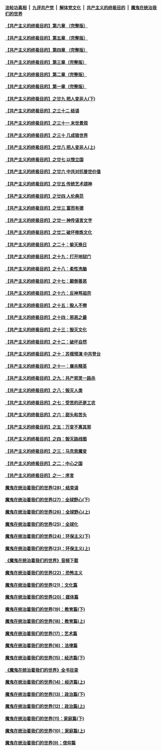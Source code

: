 ####  [法轮功真相](../../../../basic/blob/master/README.md?t=08222152) &nbsp;|&nbsp; [九评共产党](../../../../9ping.md/blob/master/README.md?t=08222152) &nbsp;|&nbsp; [解体党文化](../../../../jtdwh.md/blob/master/README.md?t=08222152)  &nbsp;|&nbsp; [共产主义的终极目的](../../../../gczydzjmd.md/blob/master/README.md?t=08222152) &nbsp;|&nbsp; [魔鬼在统治我们的世界](../../../../mgztzwmdsj.md/blob/master/README.md?t=08222152) 

#### [【共产主义的终极目的】第六章 （完整版）](../pages/nsc422/n11428913.md?t=08222152) 

#### [【共产主义的终极目的】第五章 （完整版）](../pages/nsc422/n11428912.md?t=08222152) 

#### [【共产主义的终极目的】第四章 （完整版）](../pages/nsc422/n11428907.md?t=08222152) 

#### [【共产主义的终极目的】第三章（完整版）](../pages/nsc422/n11428848.md?t=08222152) 

#### [【共产主义的终极目的】第二章（完整版）](../pages/nsc422/n11428831.md?t=08222152) 

#### [【共产主义的终极目的】第一章（完整版）](../pages/nsc422/n11417651.md?t=08222152) 

#### [【共产主义的终极目的】之廿九 把人变非人(下)](../pages/nsc422/n11344140.md?t=08222152) 

#### [【共产主义的终极目的】之三十二 结语](../pages/nsc422/n11360535.md?t=08222152) 

#### [【共产主义的终极目的】之三十一 末世景观](../pages/nsc422/n11351129.md?t=08222152) 

#### [【共产主义的终极目的】之三十 几成狼世界](../pages/nsc422/n11348280.md?t=08222152) 

#### [【共产主义的终极目的】之廿八 把人变非人(上)](../pages/nsc422/n11340492.md?t=08222152) 

#### [【共产主义的终极目的】之廿七 以恨立国](../pages/nsc422/n11336944.md?t=08222152) 

#### [【共产主义的终极目的】之廿六 中共对抗普世价值](../pages/nsc422/n11324785.md?t=08222152) 

#### [【共产主义的终极目的】之廿五 传统艺术颂神](../pages/nsc422/n11296396.md?t=08222152) 

#### [【共产主义的终极目的】之廿四 人伦典范](../pages/nsc422/n11296397.md?t=08222152) 

#### [【共产主义的终极目的】之廿三 富而有德](../pages/nsc422/n11283598.md?t=08222152) 

#### [【共产主义的终极目的】之廿一 神传语言文字](../pages/nsc422/n11263265.md?t=08222152) 

#### [【共产主义的终极目的】之廿二 破坏修炼文化](../pages/nsc422/n11245728.md?t=08222152) 

#### [【共产主义的终极目的】之二十：偷天换日](../pages/nsc422/n11238846.md?t=08222152) 

#### [【共产主义的终极目的】之十九：打开地狱门](../pages/nsc422/n11206376.md?t=08222152) 

#### [【共产主义的终极目的】之十八：柔性洗脑](../pages/nsc422/n11199994.md?t=08222152) 

#### [【共产主义的终极目的】之十七：颠倒善恶](../pages/nsc422/n11179782.md?t=08222152) 

#### [【共产主义的终极目的】之十六：反神骂祖宗](../pages/nsc422/n11166798.md?t=08222152) 

#### [【共产主义的终极目的】之十五：毁人不倦](../pages/nsc422/n11166792.md?t=08222152) 

#### [【共产主义的终极目的】之十四：邪恶之最](../pages/nsc422/n11150249.md?t=08222152) 

#### [【共产主义的终极目的】之十三：毁灭文化](../pages/nsc422/n11135227.md?t=08222152) 

#### [【共产主义的终极目的】之十二：破坏自然](../pages/nsc422/n11135214.md?t=08222152) 

#### [【共产主义的终极目的】之十：苏俄预演 中共登台](../pages/nsc422/n11118424.md?t=08222152) 

#### [【共产主义的终极目的】之十一：屠杀精英](../pages/nsc422/n11118442.md?t=08222152) 

#### [【共产主义的终极目的】之九：共产邪灵一路杀](../pages/nsc422/n11114139.md?t=08222152) 

#### [【共产主义的终极目的】之八：毁灭人类](../pages/nsc422/n11108503.md?t=08222152) 

#### [【共产主义的终极目的】之七：受苦的还是工农](../pages/nsc422/n11101809.md?t=08222152) 

#### [【共产主义的终极目的】之六：甜头和苦头](../pages/nsc422/n11096971.md?t=08222152) 

#### [【共产主义的终极目的】之五：万变不离其邪](../pages/nsc422/n11091285.md?t=08222152) 

#### [【共产主义的终极目的】之四：毁灭路线图](../pages/nsc422/n11086284.md?t=08222152) 

#### [【共产主义的终极目的】之三：马克思魔变](../pages/nsc422/n11061941.md?t=08222152) 

#### [【共产主义的终极目的】之二：中心之国](../pages/nsc422/n11047728.md?t=08222152) 

#### [【共产主义的终极目的】之一：序言](../pages/nsc422/n11086077.md?t=08222152) 

#### [魔鬼在统治着我们的世界(28)：结束语](../pages/nsc422/n10936246.md?t=08222152) 

#### [魔鬼在统治着我们的世界(27)：全球野心(下)](../pages/nsc422/n10928319.md?t=08222152) 

#### [魔鬼在统治着我们的世界(26)：全球野心(上)](../pages/nsc422/n10900318.md?t=08222152) 

#### [魔鬼在统治着我们的世界(25)：全球化](../pages/nsc422/n10788205.md?t=08222152) 

#### [魔鬼在统治着我们的世界(24)：环保主义(下)](../pages/nsc422/n10695307.md?t=08222152) 

#### [魔鬼在统治着我们的世界(23)：环保主义(上)](../pages/nsc422/n10688613.md?t=08222152) 

#### [《魔鬼在统治着我们的世界》音频下载](../pages/nsc422/n10635553.md?t=08222152) 

#### [魔鬼在统治着我们的世界(22)：恐怖主义](../pages/nsc422/n10614727.md?t=08222152) 

#### [魔鬼在统治着我们的世界(21)：文化篇](../pages/nsc422/n10597706.md?t=08222152) 

#### [魔鬼在统治着我们的世界(20)：媒体篇](../pages/nsc422/n10586579.md?t=08222152) 

#### [魔鬼在统治着我们的世界(19)：教育篇(下)](../pages/nsc422/n10564808.md?t=08222152) 

#### [魔鬼在统治着我们的世界(18)：教育篇(上)](../pages/nsc422/n10526970.md?t=08222152) 

#### [魔鬼在统治着我们的世界(17)：艺术篇](../pages/nsc422/n10499093.md?t=08222152) 

#### [魔鬼在统治着我们的世界(16)：法律篇](../pages/nsc422/n10485969.md?t=08222152) 

#### [魔鬼在统治着我们的世界(15)：经济篇(下)](../pages/nsc422/n10469975.md?t=08222152) 

#### [《魔鬼在统治着我们的世界》全书目录](../pages/nsc422/n10464261.md?t=08222152) 

#### [魔鬼在统治着我们的世界(14)：经济篇(上)](../pages/nsc422/n10457370.md?t=08222152) 

#### [魔鬼在统治着我们的世界(13)：政治篇(下)](../pages/nsc422/n10448270.md?t=08222152) 

#### [魔鬼在统治着我们的世界(12)：政治篇(上)](../pages/nsc422/n10444576.md?t=08222152) 

#### [魔鬼在统治着我们的世界(11)：家庭篇(下)](../pages/nsc422/n10440961.md?t=08222152) 

#### [魔鬼在统治着我们的世界(10)：家庭篇(上)](../pages/nsc422/n10435448.md?t=08222152) 

#### [魔鬼在统治着我们的世界(9)：信仰篇](../pages/nsc422/n10432159.md?t=08222152) 

